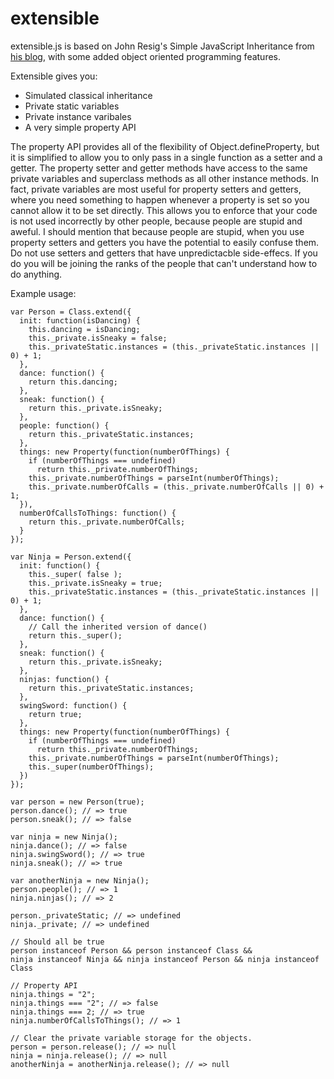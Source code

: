 extensible
==========

extensible.js is based on John Resig's Simple JavaScript Inheritance from [his blog](http://ejohn.org/blog/simple-javascript-inheritance/), with some added object oriented programming features.

Extensible gives you:

+ Simulated classical inheritance
+ Private static variables
+ Private instance varibales
+ A very simple property API
 
The property API provides all of the flexibility of Object.defineProperty, but it is simplified to allow you to only pass in a single function as a setter and a getter.  The property setter and getter methods have access to the same private variables and superclass methods as all other instance methods.  In fact, private variables are most useful for property setters and getters, where you need something to happen whenever a property is set so you cannot allow it to be set directly.  This allows you to enforce that your code is not used incorrectly by other people, because people are stupid and aweful.  I should mention that because people are stupid, when you use property setters and getters you have the potential to easily confuse them.  Do not use setters and getters that have unpredictacble side-effecs. If you do you will be joining the ranks of the people that can't understand how to do anything.

Example usage:
```
var Person = Class.extend({
  init: function(isDancing) {
    this.dancing = isDancing;
    this._private.isSneaky = false;
    this._privateStatic.instances = (this._privateStatic.instances || 0) + 1;
  },
  dance: function() {
    return this.dancing;
  },
  sneak: function() {
    return this._private.isSneaky;
  },
  people: function() {
    return this._privateStatic.instances;
  },
  things: new Property(function(numberOfThings) {
    if (numberOfThings === undefined)
      return this._private.numberOfThings;
    this._private.numberOfThings = parseInt(numberOfThings);
    this._private.numberOfCalls = (this._private.numberOfCalls || 0) + 1;
  }),
  numberOfCallsToThings: function() {
    return this._private.numberOfCalls;
  }
});
 
var Ninja = Person.extend({
  init: function() {
    this._super( false );
    this._private.isSneaky = true;
    this._privateStatic.instances = (this._privateStatic.instances || 0) + 1;
  },
  dance: function() {
    // Call the inherited version of dance()
    return this._super();
  },
  sneak: function() {
    return this._private.isSneaky;
  },
  ninjas: function() {
    return this._privateStatic.instances;
  },
  swingSword: function() {
    return true;
  },
  things: new Property(function(numberOfThings) {
    if (numberOfThings === undefined)
      return this._private.numberOfThings;
    this._private.numberOfThings = parseInt(numberOfThings);
    this._super(numberOfThings);
  })
});
 
var person = new Person(true);
person.dance(); // => true
person.sneak(); // => false
 
var ninja = new Ninja();
ninja.dance(); // => false
ninja.swingSword(); // => true
ninja.sneak(); // => true

var anotherNinja = new Ninja();
person.people(); // => 1
ninja.ninjas(); // => 2

person._privateStatic; // => undefined
ninja._private; // => undefined

// Should all be true 
person instanceof Person && person instanceof Class &&
ninja instanceof Ninja && ninja instanceof Person && ninja instanceof Class

// Property API
ninja.things = "2";
ninja.things === "2"; // => false
ninja.things === 2; // => true
ninja.numberOfCallsToThings(); // => 1

// Clear the private variable storage for the objects.
person = person.release(); // => null
ninja = ninja.release(); // => null
anotherNinja = anotherNinja.release(); // => null
```

